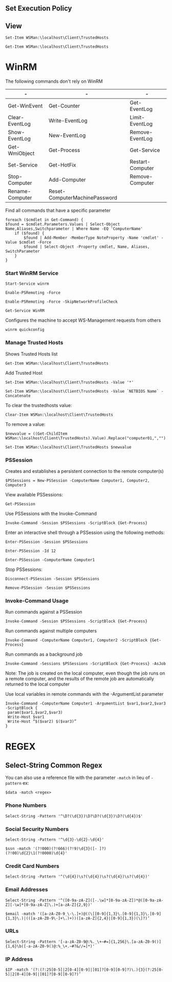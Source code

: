 
## Set Execution Policy 

## View 

```Set-Item WSMan:\localhost\Client\TrustedHosts```

```Get-Item WSMan:\localhost\Client\TrustedHosts```

# WinRM
The following commands don't rely on WinRM

| - | - | - | 
|----|-----|----|
|Get-WinEvent|Get-Counter|Get-EventLog|
|Clear-EventLog|Write-EventLog|Limit-EventLog|
|Show-EventLog|New-EventLog|Remove-EventLog|
|Get-WmiObject | Get-Process|Get-Service|
|Set-Service|Get-HotFix|Restart-Computer|
|Stop-Computer|Add-Computer|Remove-Computer|
|Rename-Computer|Reset-ComputerMachinePassword||


Find all commands that have a specific parameter

```
foreach ($cmdlet in Get-Command) {
$found = $cmdlet.Parameters.Values | Select-Object Name,Aliases,Switchparameter | Where Name -EQ 'ComputerName'
    if ($found) {
        $found | Add-Member -MemberType NoteProperty -Name 'cmdlet' -Value $cmdlet -Force
        $found | Select-Object -Property cmdlet, Name, Aliases, SwitchParameter
    }
}
```

### Start WinRM Service

```Start-Service winrm```  

```Enable-PSRemoting -Force```  

```Enable-PSRemoting -Force -SkipNetworkProfileCheck```  

```Get-Service WinRM```  

Configures the machine to accept WS-Management requests from others

```winrm quickconfig```

### Manage Trusted Hosts
Shows Trusted Hosts list

```Get-Item WSMan:\localhost\Client\TrustedHosts```  

Add Trusted Host

```Set-Item WSMan:\localhost\Client\TrustedHosts -Value '*'```  

```Set-Item WSMan:\localhost\Client\TrustedHosts -Value `NETBIOS Name` -Concatenate```  

To clear the trustedhosts value:

```Clear-Item WSMan:\localhost\Client\TrustedHosts``` 

To remove a value:

```$newvalue = ((Get-ChildItem WSMan:\localhost\Client\TrustedHosts).Value).Replace("computer01,","")```  

```Set-Item WSMan:\localhost\Client\TrustedHosts $newvalue```

### PSSession
Creates and establishes a persistent connection to the remote computer(s)

```$PSSessions = New-PSSession -ComputerName Computer1, Computer2, Computer3```

View available PSSessions:

```Get-PSSession```

Use PSSessions with the Invoke-Command

```Invoke-Command -Session $PSSessions -ScriptBlock {Get-Process}```

Enter an interactive shell through a PSSession using the following methods:

```Enter-PSSession -Session $PSSessions```  

```Enter-PSSession -Id 12```

```Enter-PSSession -ComputerName Computer1```

Stop PSSessions:

```Disconnect-PSSession -Session $PSSessions```

```Remove-PSSession -Session $PSSessions```

### Invoke-Command Usage
Run commands against a PSSession

```Invoke-Command -Session $PSSessions -ScriptBlock {Get-Process}```

Run commands against multiple computers

```Invoke-Command -ComputerName Computer1, Computer2 -ScriptBlock {Get-Process}```

Run commands as a background job

```Invoke-Command -Sessions $PSSessions -ScriptBlock {Get-Process} -AsJob```

Note: The job is created on the local computer, even though the job runs on a remote computer, and the results of the remote job are automatically returned to the local computer

Use local variables in remote commands with the -ArgumentList parameter

```
Invoke-Command -ComputerName Computer1 -ArgumentList $var1,$var2,$var3 -ScriptBlock {
 param($var1,$var2,$var3)
 Write-Host $var1
 Write-Host “$($var2) $($var3)”
}
```

# REGEX

## Select-String Common Regex
You can also use a reference file with the parameter `-match` in lieu of `-pattern` ex:

```$data -match <regex>```

### Phone Numbers

```Select-String -Pattern '^\D?(\d{3})\D?\D?(\d{3})\D?(\d{4})$'```
 
### Social Security Numbers

```Select-String -Pattern '^\d{3}-\d{2}-\d{4}'```

```$ssn -match '(?!000)(?!666)(?!9)\d{3}([- ]?)(?!00)\d{2}\1(?!0000)\d{4}'```

### Credit Card Numbers

```Select-String -Pattern '^(\d{4})\s?(\d{4})\s?(\d{4})\s?(\d{4})'```

### Email Addresses

```Select-String -Pattern '^([0-9a-zA-Z]([-.\w]*[0-9a-zA-Z])*@([0-9a-zA-Z][-\w]*[0-9a-zA-Z]\.)+[a-zA-Z]{2,9})'```

```$email -match '([a-zA-Z0-9_\-\.]+)@((\[[0-9]{1,3}\.[0-9]{1,3}\.[0-9]{1,3}\.)|(([a-zA-Z0-9\-]+\.)+))([a-zA-Z]{2,4}|[0-9]{1,3})(\]?)’```

### URLs

```Select-String -Pattern '[-a-zA-Z0-9@:%._\+~#=]{1,256}\.[a-zA-Z0-9()]{1,6}\b([-a-zA-Z0-9()@:%_\+.~#?&//=]*)'```

### IP Address

```$IP -match '(?:(?:25[0-5]|2[0-4][0-9]|[01]?[0-9][0-9]?)\.){3}(?:25[0-5]|2[0-4][0-9]|[01]?[0-9][0-9]?)’```
